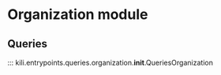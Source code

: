 # Organization module

## Queries
::: kili.entrypoints.queries.organization.__init__.QueriesOrganization
